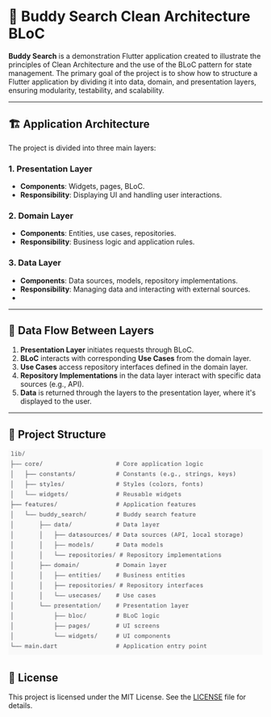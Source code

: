 # 📱 Buddy Search Clean Architecture BLoC

**Buddy Search** is a demonstration Flutter application created to illustrate the principles of Clean Architecture and the use of the BLoC pattern for state management. The primary goal of the project is to show how to structure a Flutter application by dividing it into data, domain, and presentation layers, ensuring modularity, testability, and scalability.

---

## 🏗 Application Architecture

The project is divided into three main layers:

### 1. Presentation Layer
- **Components**: Widgets, pages, BLoC.
- **Responsibility**: Displaying UI and handling user interactions.

### 2. Domain Layer
- **Components**: Entities, use cases, repositories.
- **Responsibility**: Business logic and application rules.

### 3. Data Layer
- **Components**: Data sources, models, repository implementations.
- **Responsibility**: Managing data and interacting with external sources.
- 
---

## 🔄 Data Flow Between Layers

1. **Presentation Layer** initiates requests through BLoC.
2. **BLoC** interacts with corresponding **Use Cases** from the domain layer.
3. **Use Cases** access repository interfaces defined in the domain layer.
4. **Repository Implementations** in the data layer interact with specific data sources (e.g., API).
5. **Data** is returned through the layers to the presentation layer, where it's displayed to the user.

---

## 🧱 Project Structure

![Архитектура](docs/architecture.png)

## 📄 License

This project is licensed under the MIT License. See the [LICENSE](LICENSE) file for details.
